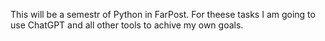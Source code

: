 This will be a semestr of Python in FarPost. For theese tasks I am going to use ChatGPT and all other tools to achive my own goals.
